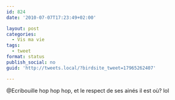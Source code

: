 ```yaml
---
id: 824
date: '2010-07-07T17:23:49+02:00'

layout: post
categories:
  - Vis ma vie
tags:
  - tweet
format: status
publish_social: no
guid: 'http://tweets.local/?birdsite_tweet=17965262407'

---
```


@Ecribouille hop hop hop, et le respect de ses ainés il est où? lol